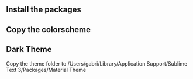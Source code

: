 ## Install the packages

## Copy the colorscheme

## Dark Theme
Copy the theme folder to 
/Users/gabri/Library/Application Support/Sublime Text 3/Packages/Material Theme


